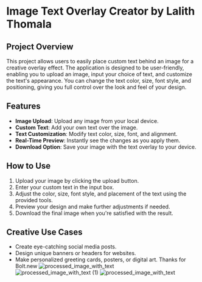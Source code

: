 # Image Text Overlay Creator by **Lalith Thomala**

## Project Overview
This project allows users to easily place custom text behind an image for a creative overlay effect. The application is designed to be user-friendly, enabling you to upload an image, input your choice of text, and customize the text's appearance. You can change the text color, size, font style, and positioning, giving you full control over the look and feel of your design.

## Features
- **Image Upload**: Upload any image from your local device.
- **Custom Text**: Add your own text over the image.
- **Text Customization**: Modify text color, size, font, and alignment.
- **Real-Time Preview**: Instantly see the changes as you apply them.
- **Download Option**: Save your image with the text overlay to your device.

## How to Use
1. Upload your image by clicking the upload button.
2. Enter your custom text in the input box.
3. Adjust the color, size, font style, and placement of the text using the provided tools.
4. Preview your design and make further adjustments if needed.
5. Download the final image when you're satisfied with the result.

## Creative Use Cases
- Create eye-catching social media posts.
- Design unique banners or headers for websites.
- Make personalized greeting cards, posters, or digital art.
Thanks for Bolt.new
![processed_image_with_text](https://github.com/user-attachments/assets/5051ba03-9aec-4a07-b6a7-89523909b5a5)
![processed_image_with_text (1)](https://github.com/user-attachments/assets/88c6e28d-9489-45fc-b256-82359c1afadd)
![processed_image_with_text](https://github.com/user-attachments/assets/65b158fe-7947-4e64-aeec-fe14ec60a48f)


